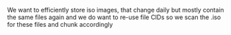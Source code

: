 We want to efficiently store iso images,
that change daily
but mostly contain the same files again
and we do want to re-use file CIDs
so we scan the .iso for these files
and chunk accordingly


